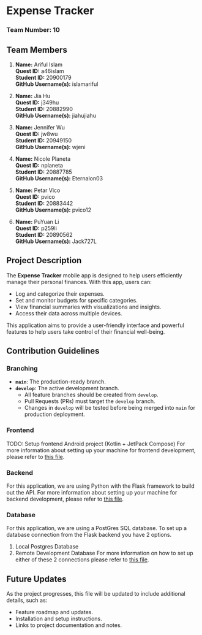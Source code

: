 # Expense Tracker

### Team Number: 10

## Team Members

1. **Name:** Ariful Islam  
   **Quest ID:** a46islam  
   **Student ID:** 20900179  
   **GitHub Username(s):** islamariful  

2. **Name:** Jia Hu  
   **Quest ID:** j349hu  
   **Student ID:** 20882990  
   **GitHub Username(s):** jiahujiahu  

3. **Name:** Jennifer Wu  
   **Quest ID:** jw8wu  
   **Student ID:** 20949150  
   **GitHub Username(s):** wjeni  

4. **Name:** Nicole Planeta  
   **Quest ID:** nplaneta  
   **Student ID:** 20887785  
   **GitHub Username(s):** Eternalon03  

5. **Name:** Petar Vico  
   **Quest ID:** pvico  
   **Student ID:** 20883442  
   **GitHub Username(s):** pvico12  

6. **Name:** PuYuan Li  
   **Quest ID:** p259li  
   **Student ID:** 20890562  
   **GitHub Username(s):** Jack727L   

## Project Description


The **Expense Tracker** mobile app is designed to help users efficiently manage their personal finances. With this app, users can:

- Log and categorize their expenses.
- Set and monitor budgets for specific categories.
- View financial summaries with visualizations and insights.
- Access their data across multiple devices.

This application aims to provide a user-friendly interface and powerful features to help users take control of their financial well-being.

## Contribution Guidelines

### Branching

- **`main`**: The production-ready branch.  
- **`develop`**: The active development branch.  
  - All feature branches should be created from `develop`.  
  - Pull Requests (PRs) must target the `develop` branch.  
  - Changes in `develop` will be tested before being merged into `main` for production deployment.  

### Frontend

TODO: Setup frontend Android project (Kotlin + JetPack Compose)
For more information about setting up your machine for frontend development, please refer to [this file](frontend/README.md).

### Backend

For this application, we are using Python with the Flask framework to build out the API.
For more information about setting up your machine for backend development, please refer to [this file](backend/README.md).

### Database

For this application, we are using a PostGres SQL database.
To set up a database connection from the Flask backend you have 2 options.
1. Local Postgres Database
2. Remote Development Database
For more information on how to set up either of these 2 connections please refer to [this file](backend/README.md).

## Future Updates

As the project progresses, this file will be updated to include additional details, such as:

- Feature roadmap and updates.
- Installation and setup instructions.
- Links to project documentation and notes.
